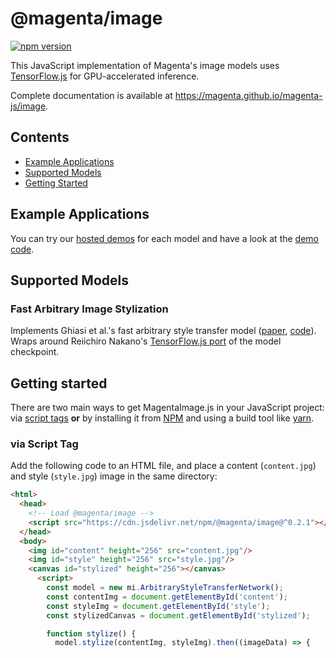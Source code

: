 # @magenta/image

[![npm version](https://badge.fury.io/js/%40magenta%2Fimage.svg)](https://badge.fury.io/js/%40magenta%2Fimage)

This JavaScript implementation of Magenta's image models uses [TensorFlow.js](https://js.tensorflow.org) for GPU-accelerated inference.

Complete documentation is available at https://magenta.github.io/magenta-js/image.

## Contents

- [Example Applications](#example-applications)
- [Supported Models](#supported-models)
- [Getting Started](#getting-started)

## Example Applications

You can try our [hosted demos](https://magenta.github.io/magenta-js/image/demos) for each model and have a look at the [demo code](./demos).

## Supported Models

### Fast Arbitrary Image Stylization

Implements Ghiasi et al.'s fast arbitrary style transfer model ([paper](https://arxiv.org/abs/1705.06830), [code](https://github.com/tensorflow/magenta/tree/master/magenta/models/arbitrary_image_stylization)). Wraps around Reiichiro Nakano's [TensorFlow.js port](https://github.com/reiinakano/arbitrary-image-stylization-tfjs) of the model checkpoint.

## Getting started

There are two main ways to get MagentaImage.js in your JavaScript project:
via [script tags](https://developer.mozilla.org/en-US/docs/Learn/HTML/Howto/Use_JavaScript_within_a_webpage) **or** by installing it from [NPM](https://www.npmjs.com/)
and using a build tool like [yarn](https://yarnpkg.com/en/).

### via Script Tag

Add the following code to an HTML file, and place a content (`content.jpg`) and style (`style.jpg`) image in the same directory:

```html
<html>
  <head>
    <!-- Load @magenta/image -->
    <script src="https://cdn.jsdelivr.net/npm/@magenta/image@^0.2.1"></script>
  </head>
  <body>
    <img id="content" height="256" src="content.jpg"/>
    <img id="style" height="256" src="style.jpg"/>
    <canvas id="stylized" height="256"></canvas>
      <script>
        const model = new mi.ArbitraryStyleTransferNetwork();
        const contentImg = document.getElementById('content');
        const styleImg = document.getElementById('style');
        const stylizedCanvas = document.getElementById('stylized');

        function stylize() {
          model.stylize(contentImg, styleImg).then((imageData) => {
     